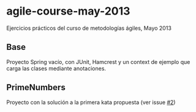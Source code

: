 # agile-course-may-2013

Ejercicios prácticos del curso de metodologías ágiles, Mayo 2013

## Base

Proyecto Spring vacío, con JUnit, Hamcrest y un context de ejemplo que carga las clases mediante anotaciones.

## PrimeNumbers

Proyecto con la solución a la primera kata propuesta (ver issue [#2](https://github.com/Synion07/agile-course-may-2013/issues/2))


